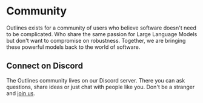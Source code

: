 # Community

Outlines exists for a community of users who believe software doesn't need to be complicated. Who share the same passion for Large Language Models but don't want to compromise on robustness. Together, we are bringing these powerful models back to the world of software.

## Connect on Discord

The Outlines community lives on our Discord server. There you can ask questions, share ideas or just chat with people like you. Don't be a stranger and [join us][discord].

[discord]: https://discord.gg/UppQmhEpe8
